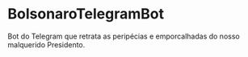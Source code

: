 # BolsonaroTelegramBot
Bot do Telegram que retrata as peripécias e emporcalhadas do nosso malquerido Presidento.
